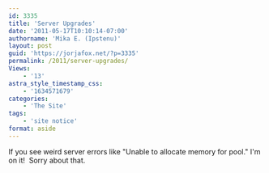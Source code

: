 ```yaml
---
id: 3335
title: 'Server Upgrades'
date: '2011-05-17T10:10:14-07:00'
authorname: 'Mika E. (Ipstenu)'
layout: post
guid: 'https://jorjafox.net/?p=3335'
permalink: /2011/server-upgrades/
Views:
    - '13'
astra_style_timestamp_css:
    - '1634571679'
categories:
    - 'The Site'
tags:
    - 'site notice'
format: aside
---
```


If you see weird server errors like "Unable to allocate memory for pool." I'm on it!  Sorry about that.
